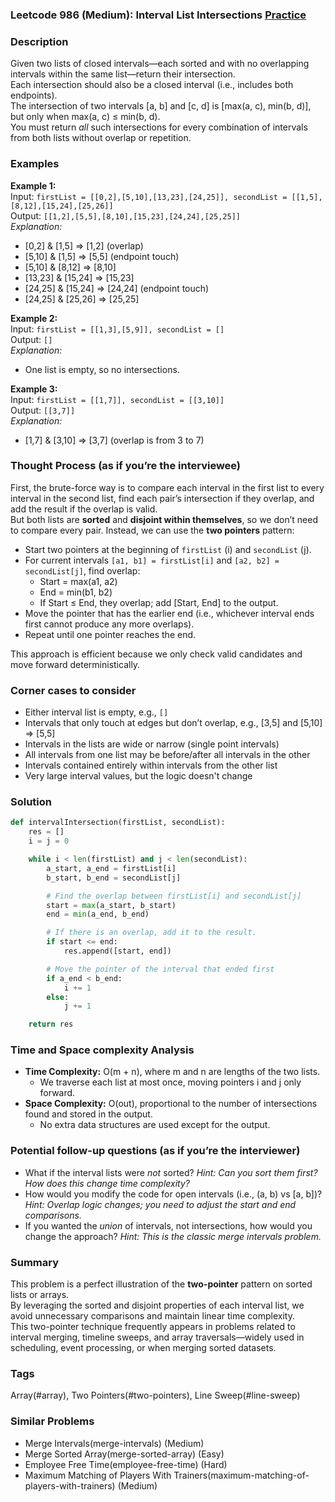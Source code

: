 ### Leetcode 986 (Medium): Interval List Intersections [Practice](https://leetcode.com/problems/interval-list-intersections)

### Description  
Given two lists of closed intervals—each sorted and with no overlapping intervals within the same list—return their intersection.  
Each intersection should also be a closed interval (i.e., includes both endpoints).  
The intersection of two intervals [a, b] and [c, d] is [max(a, c), min(b, d)], but only when max(a, c) ≤ min(b, d).  
You must return *all* such intersections for every combination of intervals from both lists without overlap or repetition.

### Examples  

**Example 1:**  
Input: `firstList = [[0,2],[5,10],[13,23],[24,25]], secondList = [[1,5],[8,12],[15,24],[25,26]]`  
Output: `[[1,2],[5,5],[8,10],[15,23],[24,24],[25,25]]`  
*Explanation:*
- [0,2] & [1,5] ⇒ [1,2] (overlap)
- [5,10] & [1,5] ⇒ [5,5] (endpoint touch)
- [5,10] & [8,12] ⇒ [8,10]
- [13,23] & [15,24] ⇒ [15,23]
- [24,25] & [15,24] ⇒ [24,24] (endpoint touch)
- [24,25] & [25,26] ⇒ [25,25]

**Example 2:**  
Input: `firstList = [[1,3],[5,9]], secondList = []`  
Output: `[]`  
*Explanation:*
- One list is empty, so no intersections.

**Example 3:**  
Input: `firstList = [[1,7]], secondList = [[3,10]]`  
Output: `[[3,7]]`  
*Explanation:*
- [1,7] & [3,10] ⇒ [3,7] (overlap is from 3 to 7)

### Thought Process (as if you’re the interviewee)  
First, the brute-force way is to compare each interval in the first list to every interval in the second list, find each pair’s intersection if they overlap, and add the result if the overlap is valid.  
But both lists are **sorted** and **disjoint within themselves**, so we don’t need to compare every pair. Instead, we can use the **two pointers** pattern:

- Start two pointers at the beginning of `firstList` (i) and `secondList` (j).
- For current intervals `[a1, b1] = firstList[i]` and `[a2, b2] = secondList[j]`, find overlap:
    - Start = max(a1, a2)
    - End = min(b1, b2)
    - If Start ≤ End, they overlap; add [Start, End] to the output.
- Move the pointer that has the earlier end (i.e., whichever interval ends first cannot produce any more overlaps).
- Repeat until one pointer reaches the end.
  
This approach is efficient because we only check valid candidates and move forward deterministically.

### Corner cases to consider  
- Either interval list is empty, e.g., `[]`  
- Intervals that only touch at edges but don’t overlap, e.g., [3,5] and [5,10] ⇒ [5,5]  
- Intervals in the lists are wide or narrow (single point intervals)  
- All intervals from one list may be before/after all intervals in the other  
- Intervals contained entirely within intervals from the other list  
- Very large interval values, but the logic doesn't change

### Solution

```python
def intervalIntersection(firstList, secondList):
    res = []
    i = j = 0

    while i < len(firstList) and j < len(secondList):
        a_start, a_end = firstList[i]
        b_start, b_end = secondList[j]

        # Find the overlap between firstList[i] and secondList[j]
        start = max(a_start, b_start)
        end = min(a_end, b_end)

        # If there is an overlap, add it to the result.
        if start <= end:
            res.append([start, end])

        # Move the pointer of the interval that ended first
        if a_end < b_end:
            i += 1
        else:
            j += 1

    return res
```

### Time and Space complexity Analysis  

- **Time Complexity:** O(m + n), where m and n are lengths of the two lists.  
  - We traverse each list at most once, moving pointers i and j only forward.
- **Space Complexity:** O(out), proportional to the number of intersections found and stored in the output.
  - No extra data structures are used except for the output.

### Potential follow-up questions (as if you’re the interviewer)  

- What if the interval lists were *not* sorted?
  *Hint: Can you sort them first? How does this change time complexity?*
- How would you modify the code for open intervals (i.e., (a, b) vs [a, b])?
  *Hint: Overlap logic changes; you need to adjust the start and end comparisons.*
- If you wanted the *union* of intervals, not intersections, how would you change the approach?
  *Hint: This is the classic merge intervals problem.*

### Summary
This problem is a perfect illustration of the **two-pointer** pattern on sorted lists or arrays.  
By leveraging the sorted and disjoint properties of each interval list, we avoid unnecessary comparisons and maintain linear time complexity.  
This two-pointer technique frequently appears in problems related to interval merging, timeline sweeps, and array traversals—widely used in scheduling, event processing, or when merging sorted datasets.

### Tags
Array(#array), Two Pointers(#two-pointers), Line Sweep(#line-sweep)

### Similar Problems
- Merge Intervals(merge-intervals) (Medium)
- Merge Sorted Array(merge-sorted-array) (Easy)
- Employee Free Time(employee-free-time) (Hard)
- Maximum Matching of Players With Trainers(maximum-matching-of-players-with-trainers) (Medium)